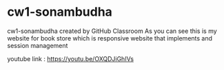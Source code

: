# cw1-sonambudha
cw1-sonambudha created by GitHub Classroom
As you can see this is my website for book store which is responsive website that implements and session management

youtube link : https://youtu.be/OXQDJiGhIVs
